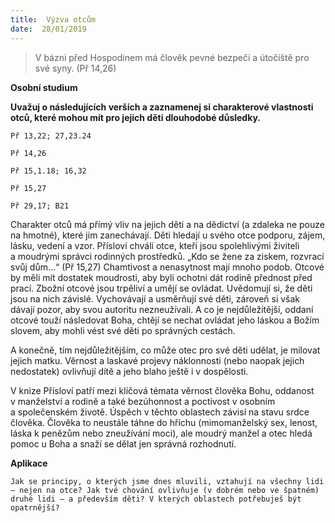 ```yaml
---
title:  Výzva otcům
date:  28/01/2019
---
```


> <p></p>
> V bázni před Hospodinem má člověk pevné bezpečí a útočiště pro své syny. (Př 14,26)

**Osobní studium**

**Uvažuj o následujících verších a zaznamenej si charakterové vlastnosti otců, které mohou mít pro jejich děti dlouhodobé důsledky.**

`Př 13,22; 27,23.24`

`Př 14,26`

`Př 15,1.18; 16,32`

`Př 15,27`

`Př 29,17; B21`

Charakter otců má přímý vliv na jejich děti a na dědictví (a zdaleka ne pouze na hmotné), které jim zanechávají. Děti hledají u svého otce podporu, zájem, lásku, vedení a vzor. Přísloví chválí otce, kteří jsou spolehlivými živiteli a moudrými správci rodinných prostředků. „Kdo se žene za ziskem, rozvrací svůj dům...“ (Př 15,27) Chamtivost a nenasytnost mají mnoho podob. Otcové by měli mít dostatek moudrosti, aby byli ochotni dát rodině přednost před prací. Zbožní otcové jsou trpěliví a umějí se ovládat. Uvědomují si, že děti jsou na nich závislé. Vychovávají a usměrňují své děti, zároveň si však dávají pozor, aby svou autoritu nezneužívali. A co je nejdůležitější, oddaní otcové touží následovat Boha, chtějí se nechat ovládat jeho láskou a Božím slovem, aby mohli vést své děti po správných cestách.

A konečně, tím nejdůležitějším, co může otec pro své děti udělat, je milovat jejich matku. Věrnost a laskavé projevy náklonnosti (nebo naopak jejich nedostatek) ovlivňují dítě a jeho blaho ještě i v dospělosti.

V knize Přísloví patří mezi klíčová témata věrnost člověka Bohu, oddanost v manželství a rodině a také bezúhonnost a poctivost v osobním a společenském životě. Úspěch v těchto oblastech závisí na stavu srdce člověka. Člověka to neustále táhne do hříchu (mimomanželský sex, lenost, láska k penězům nebo zneužívání moci), ale moudrý manžel a otec hledá pomoc u Boha a snaží se dělat jen správná rozhodnutí.

**Aplikace**

`Jak se principy, o kterých jsme dnes mluvili, vztahují na všechny lidi – nejen na otce? Jak tvé chování ovlivňuje (v dobrém nebo ve špatném) druhé lidi – a především děti? V kterých oblastech potřebuješ být opatrnější?`